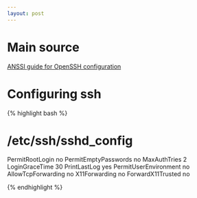 ```yaml
---
layout: post
---
```


# Main source

[ANSSI guide for OpenSSH configuration](http://www.ssi.gouv.fr/uploads/IMG/pdf/NP_OpenSSH_NoteTech.pdf)

# Configuring ssh


{% highlight bash %}

# /etc/ssh/sshd_config

PermitRootLogin no
PermitEmptyPasswords no
MaxAuthTries 2
LoginGraceTime 30
PrintLastLog yes
PermitUserEnvironment no
AllowTcpForwarding no
X11Forwarding no
ForwardX11Trusted no

{% endhighlight %}
